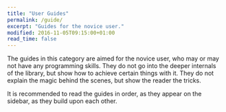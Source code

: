 ```yaml
---
title: "User Guides"
permalink: /guide/
excerpt: "Guides for the novice user."
modified: 2016-11-05T09:15:00+01:00
read_time: false
---
```


The guides in this category are aimed for the novice user, who may or may not
have any programming skills. They do not go into the deeper internals of the
library, but show how to achieve certain things with it. They do not explain the
magic behind the scenes, but show the reader the tricks.

It is recommended to read the guides in order, as they appear on the sidebar, as
they build upon each other.
